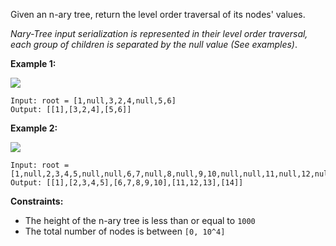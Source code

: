 Given an n-ary tree, return the level order traversal of its nodes' values.

*Nary-Tree input serialization is represented in their level order traversal, each group of children is separated by the null value (See examples)*.

**Example 1:**

![](https://assets.leetcode.com/uploads/2018/10/12/narytreeexample.png)

```
Input: root = [1,null,3,2,4,null,5,6]
Output: [[1],[3,2,4],[5,6]]
```
**Example 2:**

![](https://assets.leetcode.com/uploads/2019/11/08/sample_4_964.png)

```
Input: root = [1,null,2,3,4,5,null,null,6,7,null,8,null,9,10,null,null,11,null,12,null,13,null,null,14]
Output: [[1],[2,3,4,5],[6,7,8,9,10],[11,12,13],[14]]
```
**Constraints:**
- The height of the n-ary tree is less than or equal to `1000`
- The total number of nodes is between `[0, 10^4]`
